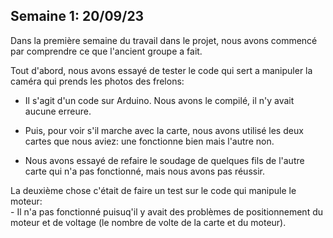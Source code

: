 ## Semaine 1: 20/09/23
  Dans la première semaine du travail dans le projet, 
  nous avons commencé par comprendre ce que l'ancient groupe a fait.

  
  Tout d'abord, nous avons essayé de tester le code qui sert 
  a manipuler la caméra qui prends les photos des frelons:                                                                                       
  -  Il s'agit d'un code sur Arduino. Nous avons le compilé, il n'y avait aucune erreure.

    
  -  Puis, pour voir s'il marche avec la carte, nous avons 
    utilisé les deux cartes que nous aviez: une fonctionne bien mais l'autre non.                                                                                                                                                                            
  -  Nous avons essayé de refaire le soudage de quelques fils de l'autre
 carte qui n'a pas fonctionné, mais nous avons pas réussir.
    
  La deuxième chose c'était de faire un test sur le code qui manipule le moteur:                                                                           
    - Il n'a pas fonctionné puisuq'il y avait des problèmes de 
    positionnement du moteur et de voltage (le nombre de volte de la carte et du moteur).
